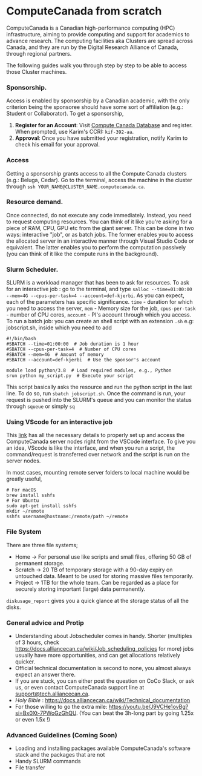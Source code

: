 # ComputeCanada from scratch

ComputeCanada is a Canadian high-performance computing (HPC) infrastructure, aiming to provide computing and support for academics to advance research. The computing facilities aka Clusters are spread across Canada, and they are run by the Digital Research Alliance of Canada, through regional partners.

The following guides walk you through step by step to be able to access those Cluster machines.

### Sponsorship. 
Access is enabled by sponsorship by a Canadian academic, with the only criterion being the sponsoree should have some sort of affiliation (e.g.: Student or Collaborator). To get a sponsorship,
1. **Register for an Account**: Visit [Compute Canada Database](https://ccdb.alliancecan.ca/security/login) and register. When prompted, use Karim's CCRI: `kif-392-aa`.
2. **Approval**: Once you have submitted your registration, notify Karim to check his email for your approval.

### Access
Getting a sponsorship grants access to all the Compute Canada clusters (e.g.: Beluga, Cedar). Go to the terminal, access the machine in the cluster through `ssh YOUR_NAME@CLUSTER_NAME.computecanada.ca`. 


### Resource demand. 
Once connected, do not execute any code immediately. Instead, you need to request computing resources. You can think of it like you're asking for a piece of RAM, CPU, GPU etc from the giant server. This can be done in two ways: interactive "job", or as batch jobs. The former enables you to access the allocated server in an interactive manner through Visual Studio Code or equivalent. The latter enables you to perform the computation passively (you can think of it like the compute runs in the background).

### Slurm Scheduler. 
SLURM is a workload manager that has been to ask for resources. To ask for an interactive job : go to the terminal, and type `salloc --time=01:00:00 --mem=4G --cpus-per-task=4 --account=def-kjerbi`. As you can expect, each of the parameters has specific significance. `time` - duration for which you need to access the server, `mem` - Memory size for the job, `cpus-per-task` - number of CPU cores, `account` - PI's account through which you access. To run a batch job: you can create an shell script with an extension `.sh` e.g: jobscript.sh, inside which you need to add 

```
#!/bin/bash
#SBATCH --time=01:00:00  # Job duration is 1 hour
#SBATCH --cpus-per-task=4  # Number of CPU cores
#SBATCH --mem=4G  # Amount of memory
#SBATCH --account=def-kjerbi  # Use the sponsor's account

module load python/3.8  # Load required modules, e.g., Python
srun python my_script.py  # Execute your script
```

This script basically asks the resource and run the python script in the last line. To do so, run `sbatch jobscript.sh`. Once the command is run, your request is pushed into the SLURM's queue and you can monitor the status through `squeue` or simply `sq`

### Using VScode for an interactive job
This [link](https://prashp.gitlab.io/post/compute-canada-tut/#531-using-jupyter-on-compute-canada) has all the necessary details to properly set up and access the ComputeCanada server nodes right from the VSCode interface. To give you an idea, VScode is like the interface, and when you run a script, the command/request is transferred over network and the script is run on the server nodes.

In most cases, mounting remote server folders to local machine would be greatly useful,
```
# For macOS
brew install sshfs
# For Ubuntu
sudo apt-get install sshfs
mkdir ~/remote
sshfs username@hostname:/remote/path ~/remote
```

### File System
There are three file systems;
- Home -> For personal use like scripts and small files, offering 50 GB of permanent storage.
- Scratch -> 20 TB of temporary storage with a 90-day expiry on untouched data. Meant to be used for storing massive files temporarily.
- Project -> 1TB for the whole team. Can be regarded as a place for securely storing important (large) data permanently.

`diskusage_report` gives you a quick glance at the storage status of all the disks.

### General advice and Protip
- Understanding about Jobscheduler comes in handy. Shorter (multiples of 3 hours, check https://docs.alliancecan.ca/wiki/Job_scheduling_policies for more) jobs usually have more opportunities, and can get allocations relatively quicker.
- Official technical documentation is second to none, you almost always expect an answer there. 
- If you are stuck, you can either post the question on CoCo Slack, or ask us, or even contact ComputeCanada support line at support@tech.alliancecan.ca.
- *Holy Bible* : https://docs.alliancecan.ca/wiki/Technical_documentation
- For those willing to go the extra mile: https://youtu.be/J9VCHe1ovBg?si=Bx0Xt-7PWoGzGhQU. (You can beat the 3h-long part by going 1.25x or even 1.5x !)

### Advanced Guidelines (Coming Soon)
- Loading and installing packages available ComputeCanada's software stack and the packages that are not
- Handy SLURM commands
- File transfer